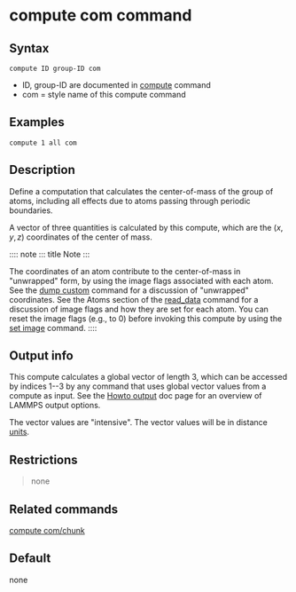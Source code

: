 # compute com command

## Syntax

``` LAMMPS
compute ID group-ID com
```

-   ID, group-ID are documented in [compute](compute) command
-   com = style name of this compute command

## Examples

``` LAMMPS
compute 1 all com
```

## Description

Define a computation that calculates the center-of-mass of the group of
atoms, including all effects due to atoms passing through periodic
boundaries.

A vector of three quantities is calculated by this compute, which are
the $(x,y,z)$ coordinates of the center of mass.

:::: note
::: title
Note
:::

The coordinates of an atom contribute to the center-of-mass in
\"unwrapped\" form, by using the image flags associated with each atom.
See the [dump custom](dump) command for a discussion of \"unwrapped\"
coordinates. See the Atoms section of the [read_data](read_data) command
for a discussion of image flags and how they are set for each atom. You
can reset the image flags (e.g., to 0) before invoking this compute by
using the [set image](set) command.
::::

## Output info

This compute calculates a global vector of length 3, which can be
accessed by indices 1\--3 by any command that uses global vector values
from a compute as input. See the [Howto output](Howto_output) doc page
for an overview of LAMMPS output options.

The vector values are \"intensive\". The vector values will be in
distance [units](units).

## Restrictions

> none

## Related commands

[compute com/chunk](compute_com_chunk)

## Default

none
